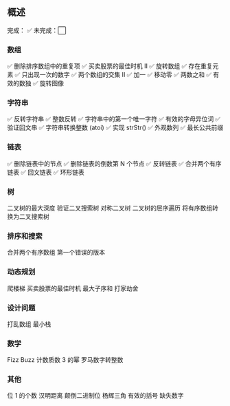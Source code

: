 ## 概述

完成： ✅ 未完成：⬜

### 数组

✅ 删除排序数组中的重复项
✅ 买卖股票的最佳时机 II
✅ 旋转数组
✅ 存在重复元素
✅ 只出现一次的数字
✅ 两个数组的交集 II
✅ 加一
✅ 移动零
✅ 两数之和
✅ 有效的数独
✅ 旋转图像

### 字符串

✅ 反转字符串
✅ 整数反转
✅ 字符串中的第一个唯一字符
✅ 有效的字母异位词
✅ 验证回文串
✅ 字符串转换整数 (atoi)
✅ 实现 strStr()
✅ 外观数列
✅ 最长公共前缀

### 链表

✅ 删除链表中的节点
✅ 删除链表的倒数第 N 个节点
✅ 反转链表
✅ 合并两个有序链表
✅ 回文链表
✅ 环形链表

### 树

二叉树的最大深度
验证二叉搜索树
对称二叉树
二叉树的层序遍历
将有序数组转换为二叉搜索树

### 排序和搜索

合并两个有序数组
第一个错误的版本

### 动态规划

爬楼梯
买卖股票的最佳时机
最大子序和
打家劫舍

### 设计问题

打乱数组
最小栈

### 数学

Fizz Buzz
计数质数
3 的幂
罗马数字转整数

### 其他

位 1 的个数
汉明距离
颠倒二进制位
杨辉三角
有效的括号
缺失数字
